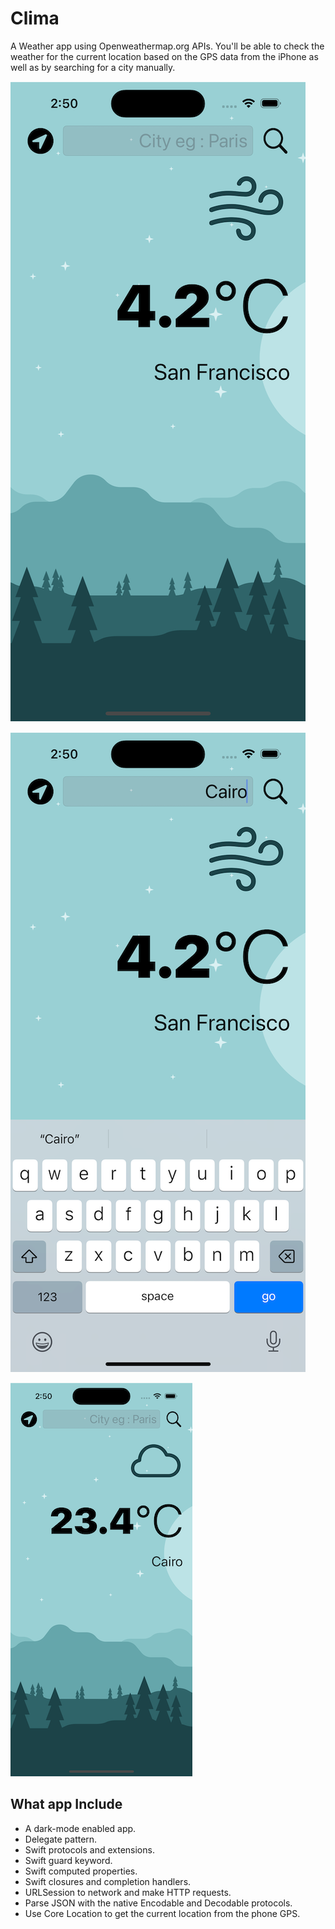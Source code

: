 

#  Clima

A Weather app using Openweathermap.org APIs. You'll be able to check the weather for the current location based on the GPS data from the iPhone as well as by searching for a city manually. 

![Screenshot1](Documentation/screenshot1.png)

![screenshot2](Documentation/screenshot2.png)

![screenshot3](Documentation/screenshot3.png)


## What app Include

* A dark-mode enabled app.
* Delegate pattern.
* Swift protocols and extensions. 
* Swift guard keyword. 
* Swift computed properties.
* Swift closures and completion handlers.
* URLSession to network and make HTTP requests.
* Parse JSON with the native Encodable and Decodable protocols. 
* Use Core Location to get the current location from the phone GPS. 



